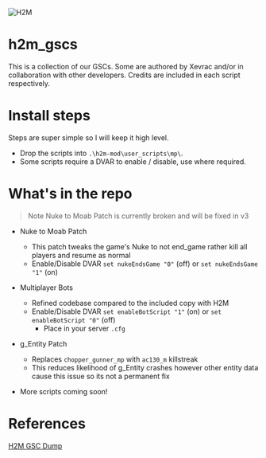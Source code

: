 ![H2M](https://github.com/user-attachments/assets/42656b5e-5052-457d-a780-bc8f5fa22df3)

# h2m_gscs
This is a collection of our GSCs. Some are authored by Xevrac and/or in collaboration with other developers. Credits are included in each script respectively.

# Install steps
Steps are super simple so I will keep it high level.

* Drop the scripts into `.\h2m-mod\user_scripts\mp\`.
* Some scripts require a DVAR to enable / disable, use where required.

# What's in the repo
> Note Nuke to Moab Patch is currently broken and will be fixed in v3
* Nuke to Moab Patch
  * This patch tweaks the game's Nuke to not end_game rather kill all players and resume as normal
  * Enable/Disable DVAR `set nukeEndsGame "0"` (off) or `set nukeEndsGame "1"` (on)

* Multiplayer Bots
  * Refined codebase compared to the included copy with H2M
  * Enable/Disable DVAR `set enableBotScript "1"` (on) or `set enableBotScript "0"` (off)
    * Place in your server `.cfg`

* g_Entity Patch
  * Replaces `chopper_gunner_mp` with `ac130_m` killstreak
  * This reduces likelihood of g_Entity crashes however other entity data cause this issue so its not a permanent fix
 
* More scripts coming soon!

# References

[H2M GSC Dump](https://github.com/Jeffx539/h2m-gsc-dump/tree/main)
